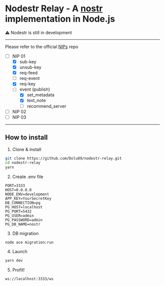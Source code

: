 # Nodestr Relay - A [nostr](https://github.com/fiatjaf/nostr) implementation in Node.js

⚠️ Nodestr is still in development

---

Please refer to the official [NIPs](https://github.com/fiatjaf/nostr/tree/master/nips) repo

- [ ] NIP 01
	 - [x] sub-key
	 - [x] unsub-key
	 - [x] req-feed
	 - [ ] req-event
	 - [x] req-key
	 - [ ] event (publish)
    	 - [x] set_metadata
    	 - [x] text_note
    	 - [ ] recommend_server
- [ ] NIP 02
- [ ] NIP 03

--- 

## How to install
1. Clone & install
``` bash
git clone https://github.com/Dolu89/nodestr-relay.git
cd nodestr-relay
yarn
```
2. Create .env file
```
PORT=3333
HOST=0.0.0.0
NODE_ENV=development
APP_KEY=YourSecretKey
DB_CONNECTION=pg
PG_HOST=localhost
PG_PORT=5432
PG_USER=admin
PG_PASSWORD=admin
PG_DB_NAME=nostr
``` 
3. DB migration
```
node ace migration:run
```
4. Launch
``` bash
yarn dev
```
5. Profit!

`ws://localhost:3333/ws`
